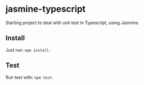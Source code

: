 # jasmine-typescript
Starting project to deal with unit test in Typescript, using Jasmine.

## Install

Just run: ```npm install```.

## Test

Run test with: ```npm test```.
